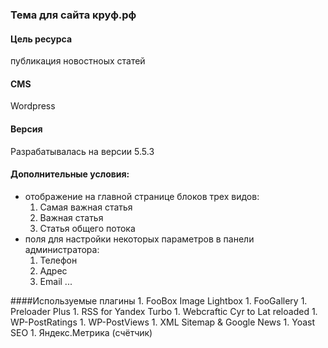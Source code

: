 ### Тема для сайта круф.рф

#### Цель ресурса
публикация новостноых статей

#### CMS
Wordpress

#### Версия
Разрабатывалась на версии 5.5.3

#### Дополнительные условия:
* отображение на главной странице блоков трех видов:
    1. Самая важная статья
    1. Важная статья
    1. Статья общего потока
* поля для настройки некоторых параметров в панели администратора:
    1. Телефон
    1. Адрес
    1. Email
    ...

####Используемые плагины
    1. FooBox Image Lightbox
    1. FooGallery
    1. Preloader Plus
    1. RSS for Yandex Turbo
    1. Webcraftic Cyr to Lat reloaded
    1. WP-PostRatings
    1. WP-PostViews
    1. XML Sitemap & Google News
    1. Yoast SEO
    1. Яндекс.Метрика (счётчик)
